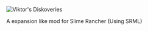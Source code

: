 ![Viktor's Diskoveries](http://oi66.tinypic.com/2pzh4k8.jpg)

A expansion like mod for Slime Rancher (Using SRML)
